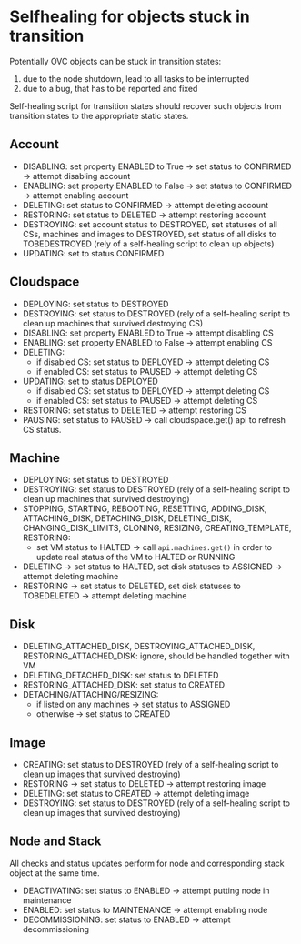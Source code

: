 # Selfhealing for objects stuck in transition

Potentially OVC objects can be stuck in transition states:

1. due to the node shutdown, lead to all tasks to be interrupted
2. due to a bug, that has to be reported and fixed

Self-healing script for transition states should recover such objects from transition states to the appropriate static states.

## Account

* DISABLING: set property ENABLED to True -> set status to CONFIRMED -> attempt disabling account
* ENABLING: set property ENABLED to False -> set status to CONFIRMED -> attempt enabling account
* DELETING: set status to CONFIRMED -> attempt deleting account
* RESTORING: set status to DELETED -> attempt restoring account
* DESTROYING: set account status to DESTROYED, set statuses of all CSs, machines and images to DESTROYED, set status of all disks to TOBEDESTROYED (rely of a self-healing script to clean up objects)
* UPDATING: set to status CONFIRMED

## Cloudspace

* DEPLOYING: set status to DESTROYED
* DESTROYING: set status to DESTROYED (rely of a self-healing script to clean up machines that survived destroying CS)
* DISABLING: set property ENABLED to True -> attempt disabling CS
* ENABLING: set property ENABLED to False -> attempt enabling CS
* DELETING: 
    * if disabled CS: set status to DEPLOYED -> attempt deleting CS
    * if enabled CS: set status to PAUSED -> attempt deleting CS  
* UPDATING: set to status DEPLOYED
    * if disabled CS: set status to DEPLOYED -> attempt deleting CS
    * if enabled CS: set status to PAUSED -> attempt deleting CS
* RESTORING: set status to DELETED -> attempt restoring CS
* PAUSING: set status to PAUSED -> call cloudspace.get() api to refresh CS status.

## Machine

* DEPLOYING: set status to DESTROYED
* DESTROYING: set status to DESTROYED (rely of a self-healing script to clean up machines that survived destroying)
* STOPPING, STARTING, REBOOTING, RESETTING, ADDING_DISK, ATTACHING_DISK, DETACHING_DISK, DELETING_DISK, CHANGING_DISK_LIMITS, CLONING, RESIZING, CREATING_TEMPLATE, RESTORING:
    * set VM status to HALTED -> call `api.machines.get()` in order to update real status of the VM to HALTED or RUNNING
* DELETING -> set status to HALTED, set disk statuses to ASSIGNED -> attempt deleting machine
* RESTORING -> set status to DELETED, set disk statuses to TOBEDELETED -> attempt deleting machine

## Disk

* DELETING_ATTACHED_DISK, DESTROYING_ATTACHED_DISK, RESTORING_ATTACHED_DISK: ignore, should be handled together with VM
* DELETING_DETACHED_DISK: set status to DELETED
* RESTORING_ATTACHED_DISK: set status to CREATED
* DETACHING/ATTACHING/RESIZING:
    * if listed on any machines -> set status to ASSIGNED
    * otherwise -> set status to CREATED

## Image

* CREATING: set status to DESTROYED (rely of a self-healing script to clean up images that survived destroying)
* RESTORING -> set status to DELETED -> attempt restoring image
* DELETING: set status to CREATED -> attempt deleting image
* DESTROYING: set status to DESTROYED (rely of a self-healing script to clean up images that survived destroying)

## Node and Stack

All checks and status updates perform for node and corresponding stack object at the same time.

* DEACTIVATING: set status to ENABLED -> attempt putting node in maintenance
* ENABLED: set status to MAINTENANCE -> attempt enabling node
* DECOMMISSIONING: set status to ENABLED -> attempt decommissioning
